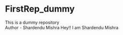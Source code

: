 # FirstRep_dummy
This is a dummy repository
<br>
Author - Shardendu Mishra
Hey!!
I am Shardendu Mishra 
